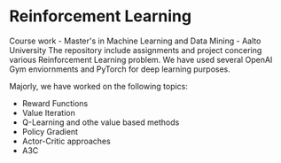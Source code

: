 # Reinforcement Learning
Course work - Master's in Machine Learning and Data Mining - Aalto University
The repository include assignments and project concering various Reinforcement Learning problem.
We have used several OpenAI Gym enviornments and PyTorch for deep learning purposes.

Majorly, we have worked on the following topics:
- Reward Functions
- Value Iteration
- Q-Learning and othe value based methods
- Policy Gradient
- Actor-Critic approaches
- A3C
